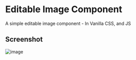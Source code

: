 # Editable Image Component
A simple editable image component - In Vanilla CSS, and JS

## Screenshot

![image](https://github.com/codedbychavez/editable-image-component/assets/74829200/d171b08e-ab4c-4435-ad8c-e638b8a7e495)
